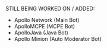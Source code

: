 STILL BEING WORKED ON / ADDED:

- Apollo Network (Main Bot)
- ApolloMCPE (MCPE Bot)
- ApolloJava (Java Bot)
- Apollo Minion (Auto Moderator Bot)